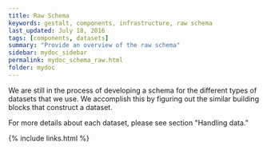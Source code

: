 ```yaml
---
title: Raw Schema
keywords: gestalt, components, infrastructure, raw schema
last_updated: July 18, 2016
tags: [components, datasets]
summary: "Provide an overview of the raw schema"
sidebar: mydoc_sidebar
permalink: mydoc_schema_raw.html
folder: mydoc
---
```


We are still in the process of developing a schema for the different types of datasets
that we use. We accomplish this by figuring out the similar building blocks that construct
a dataset.

For more details about each dataset, please see section "Handling data."

{% include links.html %}